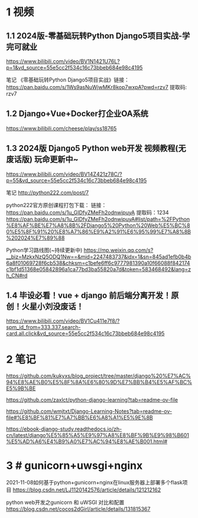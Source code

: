 
# 1 视频 
## 1.1 2024版-零基础玩转Python Django5项目实战-学完可就业

https://www.bilibili.com/video/BV1N1421U76L?p=1&vd_source=55e5cc2f534c16c73bbeb684e98c4195

笔记 《零基础玩转Python Django5项目实战》链接：https://pan.baidu.com/s/1Ws9asNuWjwMKr8kop7wxpA?pwd=rzv7 提取码: rzv7

## 1.2 Django+Vue+Docker打企业OA系统

https://www.bilibili.com/cheese/play/ss18765

## 1.3 2024版 Django5 Python web开发 视频教程(无废话版) 玩命更新中~

https://www.bilibili.com/video/BV14Z421z78C/?p=55&vd_source=55e5cc2f534c16c73bbeb684e98c4195


笔记
http://python222.com/post/7

python222官方原创课程打包下载： 
链接：https://pan.baidu.com/s/1u_GIDfyZMeFh2odnwipuyA 
提取码：1234
https://pan.baidu.com/s/1u_GIDfyZMeFh2odnwipuyA#list/path=%2FPython%E8%AF%BE%E7%A8%8B%2FDjango5%20Python%20Web%E5%BC%80%E5%8F%91%20%E8%A7%86%E9%A2%91%E6%95%99%E7%A8%8B%202024%E7%89%88

Python学习路线图(~持续更新中)
https://mp.weixin.qq.com/s?__biz=MzkxNzQ5ODQ1Nw==&mid=2247483737&idx=1&sn=845ad1efb0b4b6a8f01069728f6cb538&chksm=c1befe6ff6c9777981390a10f66088f842174c1bf1d51368e05842896a1ca77bd3ba55820a7d&token=583468492&lang=zh_CN#rd


## 1.4 毕设必看！vue + django 前后端分离开发！原创！火星小刘没废话！



https://www.bilibili.com/video/BV1Cu411e7f8/?spm_id_from=333.337.search-card.all.click&vd_source=55e5cc2f534c16c73bbeb684e98c4195



# 2 笔记 


https://github.com/kukyxs/blog_project/tree/master/django%20%E7%AC%94%E8%AE%B0%E5%8F%8A%E6%80%9D%E7%BB%B4%E5%AF%BC%E5%9B%BE

https://github.com/zaxlct/python-django-learning?tab=readme-ov-file


https://github.com/wmjtxt/Django-Learning-Notes?tab=readme-ov-file#%E8%BF%81%E7%A7%BB%E6%A8%A1%E5%9E%8B


https://ebook-django-study.readthedocs.io/zh-cn/latest/django%E5%85%A5%E9%97%A8%E8%BF%9B%E9%98%B601%E5%AD%A6%E4%B9%A0%E7%AC%94%E8%AE%B001.html#



# 3 # gunicorn+uwsgi+nginx



2021-11-08如何基于python+gunicorn+nginx在linux服务器上部署多个flask项目
https://blog.csdn.net/LJ1120142576/article/details/121212162


python web开发之gunicorn 和 uWSGI 对比和配置
https://blog.csdn.net/cocos2dGirl/article/details/131815367